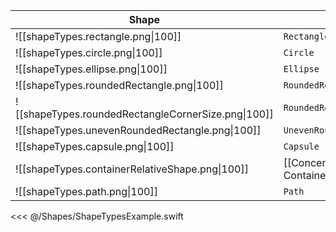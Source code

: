 | Shape                                               |                                                    |
| --------------------------------------------------- | -------------------------------------------------- |
| ![[shapeTypes.rectangle.png\|100]]                  | `Rectangle`                                        |
| ![[shapeTypes.circle.png\|100]]                     | `Circle`                                           |
| ![[shapeTypes.ellipse.png\|100]]                    | `Ellipse`                                          |
| ![[shapeTypes.roundedRectangle.png\|100]]           | `RoundedRectangle`                                 |
| ![[shapeTypes.roundedRectangleCornerSize.png\|100]] | `RoundedRectangle(cornerSize:)`                    |
| ![[shapeTypes.unevenRoundedRectangle.png\|100]]     | `UnevenRoundedRectangle`                           |
| ![[shapeTypes.capsule.png\|100]]                    | `Capsule`                                          |
| ![[shapeTypes.containerRelativeShape.png\|100]]     | [[ConcentricRectangle and ContainerRelativeShape]] |
| ![[shapeTypes.path.png\|100]]                       | `Path`                                             |

<<< @/Shapes/ShapeTypesExample.swift
